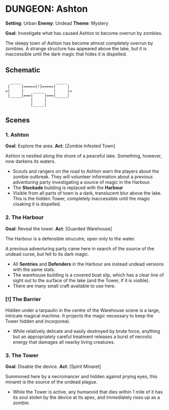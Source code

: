 # DUNGEON: Ashton

**Setting**:    Urban
**Enemy**:      Undead
**Theme**:      Mystery

**Goal**: Investigate what has caused Ashton to become overrun by zombies.

The sleepy town of Ashton has become almost completely overrun by zombies. A strange
structure has appeared above the lake, but it is inaccessible until the dark magic that
hides it is dispelled.


## Schematic

      _____               _____
     |     |=====[!]=====|     |
    =|     |    _____    |     |=
     |_____|===|     |===|_____|
               |     |
               |_____|


## Scenes

### 1. Ashton

**Goal**: Explore the area.
**Act**: [Zombie Infested Town]

Ashton is nestled along the shore of a peaceful lake. Something, however, now darkens
its waters.

- Scouts and rangers on the road to Ashton warn the players about the zombie outbreak.
  They will volunteer information about a previous adventuring party investigating a
  source of magic in the Harbour.
- The **Stockade** building is replaced with the **Harbour**
- Visible from all parts of town is a dark, translucent blur above the lake. This is the
  hidden Tower, completely inaccessible until the magic cloaking it is dispelled.

### 2. The Harbour

**Goal**: Reveal the tower.
**Act**: [Guarded Warehouse]

The Harbour is a defensible strucutre, open only to the water.

A previous adventuring party came here in search of the source of the undead curse, but
fell to its dark magic.

- All **Sentries** and **Defenders** in the Harbour are instead undead versions with the
  same stats.
- The warehouse building is a covered boat slip, which has a clear line of sight out to
  the surface of the lake (and the Tower, if it is visible).
- There are many small craft available to use here.

### [!] The Barrier

Hidden under a tarpaulin in the centre of the Warehouse scene is a large, intricate
magical machine. It projects the magic necessary to keep the Tower hidden and
incorporeal.

- While relatively delicate and easily destroyed by brute force, anything but an
  appropriately careful treatment releases a burst of necrotic energy that damages all
  nearby living creatures. 

### 3. The Tower

**Goal**: Disable the device.
**Act**: [Spirit Minaret]

Summoned here by a necromancer and hidden against prying eyes, this minaret is the
source of the undead plague.

- While the Tower is active, any humanoid that dies within 1 mile of it has its soul
  stolen by the device at its apex, and immediately rises up as a zombie.


